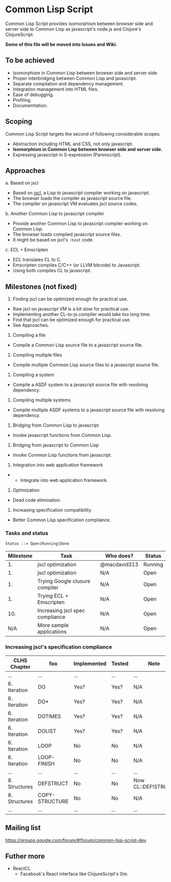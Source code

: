 # Common Lisp Script

Common Lisp Script provides isomorphism between browser side and server side to Common Lisp as javascript's node.js and Clojure's ClojureScript.

**Some of this file will be moved into Issues and Wiki.**

## To be achieved

- Isomorphism in Common Lisp between browser side and server side.
- Proper interbridging between Common Lisp and javascript.
- Separate compilation and dependency management.
- Integration management into HTML files.
- Ease of debugging.
- Profiling.
- Documemtation.

## Scoping

Common Lisp Script targets the second of following considerable scopes.

- Abstraction including HTML and CSS, not only javascript.
- **Isomorphism in Common Lisp between browser side and server side.**
- Expressing javascript in S-expression (Parenscript).

## Approaches

a. Based on jscl
  - Based on [jscl](https://github.com/davazp/jscl), a Lisp to javascript compiler working on javascript.
  - The browser loads the compiler as javascript source file.
  - The compiler on javascript VM evaluates jscl source codes.

b. Another Common Lisp to javascript compiler
  - Provide another Common Lisp to javascript compiler working on Common Lisp.
  - The browser loads compiled javascript source files.
  - It might be based on jscl's `:host` code.

c. ECL + Emscripten
  - ECL translates CL to C.
  - Emscripten compiles C/C++ (or LLVM bitcode) to Javascript.
  - Using both compiles CL to javascript. 

## Milestones (not fixed)

1. Finding jscl can be optimized enough for practical use.
  - Raw jscl on javascript VM is a bit slow for practical use.
  - Implementing another CL-to-js compiler would take too long time.
  - Find that jscl can be optimized enough for practical use.
  - See Approaches.

1. Compiling a file
  - Compile a Common Lisp source file to a javascript source file.

1. Compiling multiple files
  - Compile multiple Common Lisp source files to a javascript source file.

1. Compiling a system
  - Compile a ASDF system to a javascript source file with resolving dependency.

1. Compiling multiple systems
  - Compile multiple ASDF systems to a javascript source file with resolving dependency.

1. Bridging from Common Lisp to javascript
  - Invoke javascript functions from Common Lisp.

1. Bridging from javascript to Common Lisp
  - Invoke Common Lisp functions from javascript.

1. Integration into web application framework
 -  - Integrate into web application framework.

1. Optimization
 - Dead code elimination.

1. Increasing specification compatibility
 - Better Common Lisp specification compliance.

### Tasks and status

    Status ::= Open|Running|Done

|Milestone|Task|Who does?|Status|
|---|---|---|---|
|1.|jscl optimization|@macdavid313|Running|
|1.|jscl optimization|N/A|Open|
|1.|Trying Google clusure compiler|N/A|Open|
|1.|Trying ECL + Emscripten|N/A|Open|
|10.|Increasing jscl spec compliance|N/A|Open|
|N/A|More sample applications|N/A|Open|

### Increasing jscl's specification compliance

|CLHS Chapter|foo|Implemented|Tested|Note|
|---|---|---|---|---|
|...|...|...|...|...|
|6. Iteration|DO|Yes?|Yes?|N/A|
|6. Iteration|DO*|Yes?|Yes?|N/A|
|6. Iteration|DOTIMES|Yes?|Yes?|N/A|
|6. Iteration|DOLIST|Yes?|Yes?|N/A|
|6. Iteration|LOOP|No|No|N/A|
|6. Iteration|LOOP-FINISH|No|No|N/A|
|...|...|...|...|...|
|8. Structures|DEFSTRUCT|No|No|Now CL::DEF!STRUCT|
|8. Structures|COPY-STRUCTURE|No|No|N/A|
|...|...|...|...|...|

## Mailing list

https://groups.google.com/forum/#!forum/common-lisp-script-dev

## Futher more

- ReactCL
  - Facebook's React interface like ClojureScript's Om.
